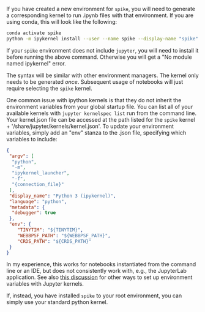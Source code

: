If you have created a new environment for `spike`, you will need to generate a corresponding kernel to run .ipynb files with that environment. If you are using conda, this will look like the following:

```bash
conda activate spike
python -m ipykernel install --user --name spike --display-name "spike"
````

If your `spike` environment does not include `jupyter`, you will need to install it before running the above command. Otherwise you will get a "No module named ipykernel" error.

The syntax will be similar with other environment managers. The kernel only needs to be generated _once_. Subsequent usage of notebooks will just require selecting the `spike` kernel.

One common issue with ipython kernels is that they do not inherit the environment variables from your global startup file. You can list all of your available kernels with `jupyter kernelspec list` run from the command line. Your kernel.json file can be accessed at the path listed for the `spike` kernel + '/share/jupyter/kernels/kernel.json'. To update your environment variables, simply add an "env" stanza to the .json file, specifying which variables to include:

```json
{
 "argv": [
  "python",
  "-m",
  "ipykernel_launcher",
  "-f",
  "{connection_file}"
 ],
 "display_name": "Python 3 (ipykernel)",
 "language": "python",
 "metadata": {
  "debugger": true
 },
 "env": {
    "TINYTIM": "${TINYTIM}",
    "WEBBPSF_PATH": "${WEBBPSF_PATH}",
    "CRDS_PATH": "${CRDS_PATH}"
 }
}
```

In my experience, this works for notebooks instantiated from the command line or an IDE, but does not consistently work with, e.g., the JupyterLab application. See also [this discussion](https://stackoverflow.com/questions/37890898/how-to-set-env-variable-in-jupyter-notebook) for other ways to set up environment variables with Jupyter kernels.

If, instead, you have installed `spike` to your root environment, you can simply use your standard python kernel.